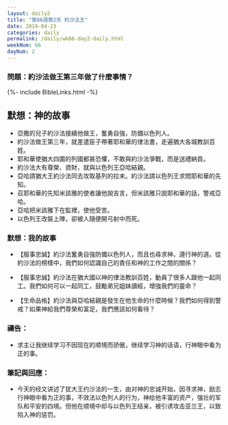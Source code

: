 ```yaml
---
layout: daily2
title: "第66週第2天 約沙法王"
date: 2019-04-23
categories: daily
permalink: /daily/wk66-day2-daily.html
weekNum: 66
dayNum: 2
---
```


### 問題：約沙法做王第三年做了什麼事情？
 
{%- include BibleLinks.html -%}

## 默想：神的故事
+ 亞撒的兒子約沙法接續他做王，奮勇自強，防備以色列人。  
+ 約沙法做王第三年，就差遣臣子帶著耶和華的律法書，走遍猶大各城教訓百姓。  
+ 耶和華使猶大四圍的列國都甚恐懼，不敢與約沙法爭戰，而是送禮納貢。  
+ 約沙法大有尊榮、資財，就與以色列王亞哈結親。  
+ 亞哈請猶大王約沙法同去攻取基列的拉末。約沙法請以色列王求問耶和華的先知。  
+ 召耶和華的先知米該雅的使者讓他說吉言，但米該雅只說耶和華的話，警戒亞哈。  
+ 亞哈把米該雅下在監裡，使他受苦。  
+ 以色列王改裝上陣，卻被人隨便開弓射中而死。

### 默想：我的故事
+ 【服事忠誠】約沙法奮勇自強防備以色列人，而且也尋求神，遵行神的道。從約沙法的榜樣中，我們如何認識自己的責任和神的工作之間的關係？

+ 【服事忠誠】約沙法在猶大國以神的律法教訓百姓，動員了很多人跟他一起同工。我們如何可以一起同工，鼓勵弟兄姐妹讀經，增強我們的靈命？

+ 【生命品格】約沙法與亞哈結親是發生在他生命的什麼時候？我們如何得到警戒？如果神給我們尊榮和富足，我們應該如何看待？

### 禱告：

+ 求主让我继续学习不因现在的顺境而骄傲，继续学习神的话语，行神眼中看为正的事。

### 筆記與回應：

+ 今天的经文讲述了犹大王约沙法的一生，由对神的忠诚开始，因寻求神，励志行神眼中看为正的事，不效法以色列人的行为，神给他丰富的资产，强壮的军队和平安的四境。但他在顺境中却与以色列王结亲，被引诱攻击亚兰王，以致陷入神的惩罚。
